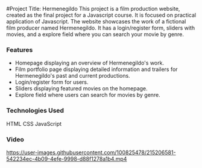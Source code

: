 #Project Title: Hermenegildo
This project is a film production website, created as the final project for a Javascript course. It is focused on practical application of Javascript. The website showcases the work of a fictional film producer named Hermenegildo. It has a login/register form, sliders with movies, and a explore field where you can search your movie by genre.

### Features
- Homepage displaying an overview of Hermenegildo's work.
- Film portfolio page displaying detailed information and trailers for Hermenegildo's past and current productions.
- Login/register form for users.
- Sliders displaying featured movies on the homepage.
- Explore field where users can search for movies by genre.

### Technologies Used
HTML
CSS
JavaScript

### Video




https://user-images.githubusercontent.com/100825478/215206581-542234ec-4b09-4efe-9998-d88f1278a1b4.mp4




